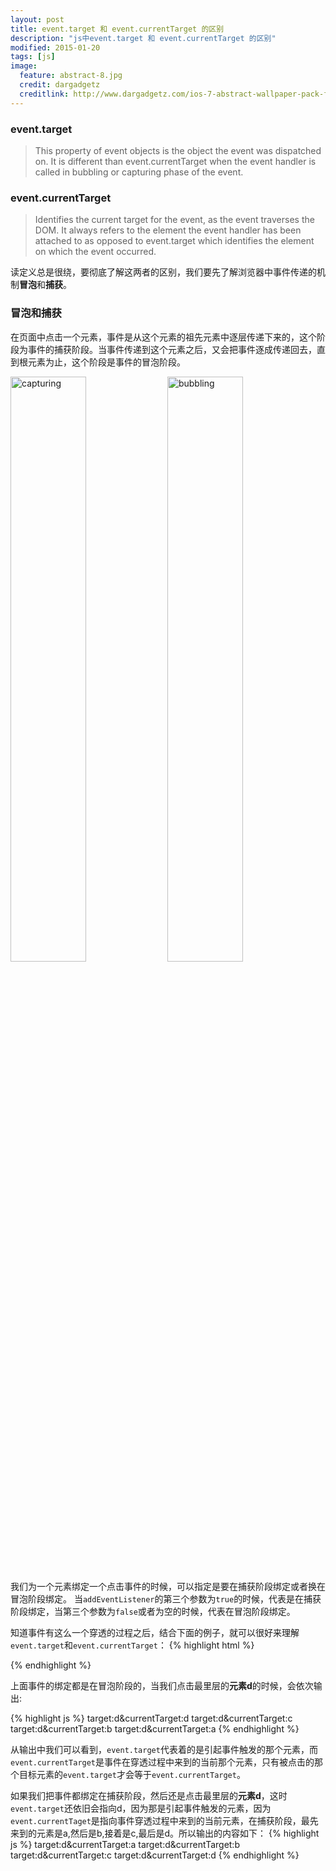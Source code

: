 ```yaml
---
layout: post
title: event.target 和 event.currentTarget 的区别
description: "js中event.target 和 event.currentTarget 的区别"
modified: 2015-01-20
tags: [js]
image:
  feature: abstract-8.jpg
  credit: dargadgetz
  creditlink: http://www.dargadgetz.com/ios-7-abstract-wallpaper-pack-for-iphone-5-and-ipod-touch-retina/
---
```


### event.target

> This property of event objects is the object the event was dispatched on. It is different than event.currentTarget when the event handler is called in bubbling or capturing phase of the event.

### event.currentTarget

> Identifies the current target for the event, as the event traverses the DOM. It always refers to the element the event handler has been attached to as opposed to event.target which identifies the element on which the event occurred.

读定义总是很绕，要彻底了解这两者的区别，我们要先了解浏览器中事件传递的机制**冒泡**和**捕获**。

### 冒泡和捕获

在页面中点击一个元素，事件是从这个元素的祖先元素中逐层传递下来的，这个阶段为事件的捕获阶段。当事件传递到这个元素之后，又会把事件逐成传递回去，直到根元素为止，这个阶段是事件的冒泡阶段。

<img src="http://ww4.sinaimg.cn/large/68250c36gw1eofufrk2kxj20cj0aht8w.jpg" alt="capturing" style="width: 49%;">
<img src="http://ww4.sinaimg.cn/large/68250c36gw1eofufqrs15j20ck0abjrj.jpg" alt="bubbling" style="width: 49%;">

我们为一个元素绑定一个点击事件的时候，可以指定是要在捕获阶段绑定或者换在冒泡阶段绑定。
当`addEventListener`的第三个参数为`true`的时候，代表是在捕获阶段绑定，当第三个参数为`false`或者为空的时候，代表在冒泡阶段绑定。

知道事件有这么一个穿透的过程之后，结合下面的例子，就可以很好来理解`event.target`和`event.currentTarget`：
{% highlight html %}
<div id="a">
    <div id="b">
      <div id="c">
        <div id="d"></div>
      </div>
    </div>
</div>

<script>
    document.getElementById('a').addEventListener('click', function(e) {
      console.log('target:' + e.target.id + '&currentTarget:' + e.currentTarget.id);
    });    
    document.getElementById('b').addEventListener('click', function(e) {
      console.log('target:' + e.target.id + '&currentTarget:' + e.currentTarget.id);
    });    
    document.getElementById('c').addEventListener('click', function(e) {
      console.log('target:' + e.target.id + '&currentTarget:' + e.currentTarget.id);
    });    
    document.getElementById('d').addEventListener('click', function(e) {
      console.log('target:' + e.target.id + '&currentTarget:' + e.currentTarget.id);
    });
</script>
{% endhighlight %}

上面事件的绑定都是在冒泡阶段的，当我们点击最里层的**元素d**的时候，会依次输出:

{% highlight js %}
target:d&currentTarget:d
target:d&currentTarget:c
target:d&currentTarget:b
target:d&currentTarget:a
{% endhighlight %}


从输出中我们可以看到，`event.target`代表着的是引起事件触发的那个元素，而`event.currentTarget`是事件在穿透过程中来到的当前那个元素，只有被点击的那个目标元素的`event.target`才会等于`event.currentTarget`。

如果我们把事件都绑定在捕获阶段，然后还是点击最里层的**元素d**，这时`event.target`还依旧会指向d，因为那是引起事件触发的元素，因为`event.currentTaget`是指向事件穿透过程中来到的当前元素，在捕获阶段，最先来到的元素是a,然后是b,接着是c,最后是d。所以输出的内容如下：
{% highlight js %}
target:d&currentTarget:a
target:d&currentTarget:b
target:d&currentTarget:c
target:d&currentTarget:d
{% endhighlight %}



